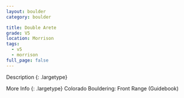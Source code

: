 ```yaml
---
layout: boulder
category: boulder

title: Double Arete
grade: V5
location: Morrison
tags:
  - v5
  - morrison
full_page: false
---
```


Description
{: .largetype}


More Info
{: .largetype}
Colorado Bouldering: Front Range (Guidebook)

